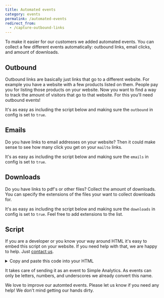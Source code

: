 ```yaml
---
title: Automated events
category: events
permalink: /automated-events
redirect_from:
  - /capture-outbound-links
---
```


To make it easier for our customers we added automated events. You can collect a few different events automatically: outbound links, email clicks, and amount of downloads.

## Outbound

Outbound links are basically just links that go to a different website. For example you have a website with a few products listed on them. People pay you for listing those products on your website. Now you want to find a way to track the amount of visitors that go to that website. For this you'll need outbound events!

It's as easy as including the script below and making sure the `outbound` in config is set to `true`.

## Emails

Do you have links to email addresses on your website? Then it could make sense to see how many click you get on your `mailto` links.

It's as easy as including the script below and making sure the `emails` in config is set to `true`.

## Downloads

Do you have links to pdf's or other files? Collect the amount of downloads. You can specify the extensions of the files your want to collect downloads for.

It's as easy as including the script below and making sure the `downloads` in config is set to `true`. Feel free to add extensions to the list.

## Script

If you are a developer or you know your way around HTML it's easy to embed this script on your website. If you need help with that, we are happy to help. Just [contact us](https://simpleanalytics.com/contact).

<details markdown="1">
<summary>Copy and paste this code into your HTML</summary>

```html
<script>
  (function saAutomatedEvents(window) {
    if (!window || !document) return;

    var options = {
      // What to collect
      outbound: true,
      emails: true,
      downloads: true,

      // Outbound: get full paths of the links? false for just the hostname
      paths: false,

      // Downloads: enter extensions you want to collect
      extensions: ["pdf", "csv", "docx", "xlsx"],
    };

    var log = function (message, type) {
      var logger = type === "warn" ? console.warn : console.log;
      return logger("Simple Analytics automated events: " + message);
    };

    if (typeof options === "undefined")
      log("options object not found, please specify", "warn");

    window.saAutomatedLink = function saAutomatedLink(element, type) {
      try {
        if (!element) return log("no element found");
        var sent = false;

        var callback = function () {
          if (!sent) document.location = element.getAttribute("href");
          sent = true;
        };

        if (window.sa_event) {
          var hostname = element.hostname;
          var pathname = element.pathname;
          var event;

          switch (type) {
            case "outbound": {
              event = hostname + (options.paths ? pathname : "");
              break;
            }
            case "download": {
              event = hostname + pathname;
              break;
            }
            case "email": {
              var href = element.getAttribute("href");
              event = (href.split(":")[1] || "").split("?")[0];
              break;
            }
          }

          var clean =
            type +
            "_" +
            event.replace(/[^a-z0-9]+/gi, "_").replace(/(^_+|_+$)/g, "");

          sa_event(clean, callback);

          log("collected " + clean);

          return window.setTimeout(callback, 5000);
        } else {
          log("sa_event is not defined", "warn");
          return callback();
        }
      } catch (error) {
        log(error.message, "warn");
      }
    };

    function onDOMContentLoaded() {
      try {
        var a = document.getElementsByTagName("a");

        // Loop over all links on the page
        for (var i = 0; i < a.length; i++) {
          var link = a[i];

          // Test is a link does start with http:// or https://
          if (!link.getAttribute("onclick")) {
            var collect;
            if (
              options.downloads &&
              /^https?:\/\//i.test(link.href) &&
              new RegExp(
                "\.(" + (options.extensions || []).join("|") + ")",
                "i"
              ).test(link.pathname)
            ) {
              collect = "download";
            } else if (
              options.outbound &&
              /^https?:\/\//i.test(link.href) &&
              link.hostname !== window.location.hostname
            ) {
              collect = "outbound";
            } else if (options.emails && /^mailto:/i.test(link.href)) {
              collect = "email";
            }

            if (collect)
              link.setAttribute(
                "onclick",
                "saAutomatedLink(this, '" + collect + "'); return false;"
              );
          }
        }
      } catch (error) {
        log(error.message, "warn");
      }
    }

    // window.addEventListener("DOMContentLoaded", onDOMContentLoaded);
    onDOMContentLoaded();
  })(window);
</script>
```

</details>

It takes care of sending it as an event to Simple Analytics. As events can only be letters, numbers, and underscores we already convert this name.

We love to improve our automted events. Please let us know if you need any help! We don't mind getting our hands dirty.
